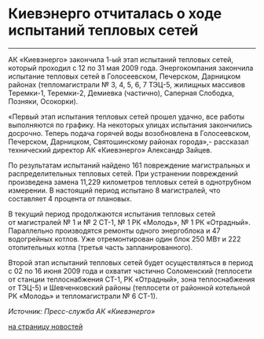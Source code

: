 # Киевэнерго отчиталась о ходе испытаний тепловых сетей

****

АК «Киевэнерго» закончила 1-ый этап испытаний тепловых сетей, который проходил
с 12 по 31 мая 2009 года. Энергокомпания закончила испытание тепловых сетей в
Голосеевском, Печерском, Дарницком районах (тепломагистрали № 3, 4, 5, 6, 7
ТЭЦ-5, жилищных массивов Теремки-1, Теремки-2, Демиевка (частично), Саперная
Слободка, Позняки, Осокорки).

«Первый этап испытания тепловых сетей прошел удачно, все работы выполняются по
графику. На некоторых улицах испытания закончились досрочно. Теперь подача
горячей воды возобновлена в Голосеевском, Печерском, Дарницком, Святошинскому
районах города»,- рассказал технический директор АК «Киевэнерго» Александр
Зайцев.

По результатам испытаний найдено 161 повреждение магистральных и
распределительных тепловых сетей. При устранении повреждений произведена
замена 11,229 километров тепловых сетей в однотрубном измерении. В настоящий
период испытано 8 магистралей, что составляет 4 процента от плановых.

В текущий период продолжаются испытания тепловых сетей от магистралей № 1 и №
2 СТ-1, № 1 РК «Молодь», № 1 РК «Отрадный». Параллельно производятся ремонты
одного энергоблока и 47 водогрейных котлов. Уже отремонтирован один блок 250
МВт и 222 отопительных котла (третья часть запланированного).

Второй этап испытаний тепловых сетей будет осуществляться в период с 02 по 16
июня 2009 года и охватит частично Соломенский (теплосети от станции
теплоснабжения СТ-1, РК «Отрадный», зона теплоснабжения от ТЭЦ-5) и
Шевченковский районы (теплосети от районной котельной РК «Молодь» и
тепломагистрали № 6 СТ-1).

_Источник: Пресс-служба АК «Киевэнерго»_

[на страницу новостей](http://www.teplokomplekt.com/news.shtml)

